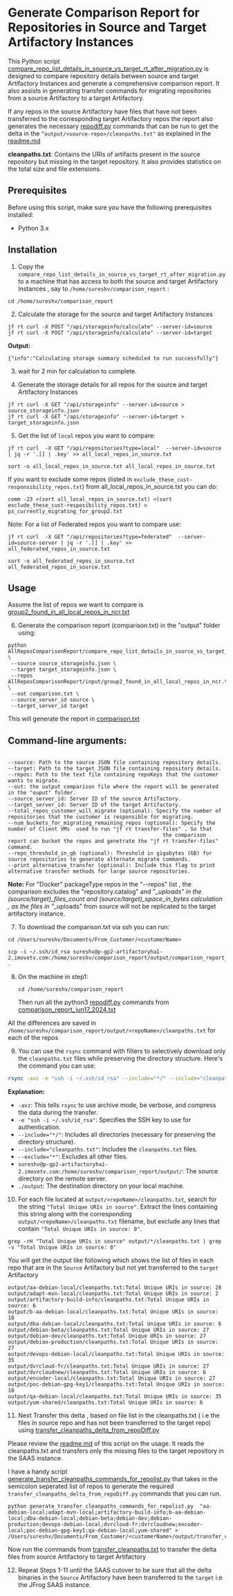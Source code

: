 # Generate  Comparison Report for Repositories in Source and Target Artifactory Instances

This Python script [compare_repo_list_details_in_source_vs_target_rt_after_migration.py](compare_repo_list_details_in_source_vs_target_rt_after_migration.py) is designed to compare repository details between source and target Artifactory Instances and generate a comprehensive comparison report. It also assists in generating transfer commands for migrating repositories from a source Artifactory to a target Artifactory.

If  any repos in the source Artifactory have files that have not been transferred to the corresponding  target 
Artifactory repos  the report also generates the necessary [repodiff.py](../repoDiff/repodiff.py) commands  that 
can be run to get the delta in the `“output/<source-repo>/cleanpaths.txt"` as explained in the [readme.md](../repoDiff/readme.md)

**cleanpaths.txt**: Contains the URIs of artifacts present in the source repository but missing in the target repository. It also provides statistics on the total size and file extensions.



## Prerequisites

Before using this script, make sure you have the following prerequisites installed:

- Python 3.x

## Installation

1. Copy the `compare_repo_list_details_in_source_vs_target_rt_after_migration.py` to a machine that has access to 
   both the source and target Artifactory Instances , say to `/home/sureshv/comparison_report` :

```
cd /home/sureshv/comparison_report
```

2. Calculate the storage for the source and target Artifactory Instances  
```
jf rt curl -X POST "/api/storageinfo/calculate" --server-id=source
jf rt curl -X POST "/api/storageinfo/calculate" --server-id=target  
``` 

**Output:**
```
{"info":"Calculating storage summary scheduled to run successfully"}
```

3. wait for 2 min for calculation to complete.

4. Generate the storage details for all repos for the source and target Artifactory Instances
```
jf rt curl -X GET "/api/storageinfo" --server-id=source > source_storageinfo.json
jf rt curl -X GET "/api/storageinfo" --server-id=target > target_storageinfo.json
```

5. Get the list of `local` repos you want to compare:
```
jf rt curl  -X GET "/api/repositories?type=local"  --server-id=source | jq -r '.[] | .key' >> all_local_repos_in_source.txt

sort -o all_local_repos_in_source.txt all_local_repos_in_source.txt
```
If you want to exclude some repos (listed in `exclude_these_cust-responsibility_repos.txt`)  from all_local_repos_in_source.txt you can do:
```
comm -23 <(sort all_local_repos_in_source.txt) <(sort exclude_these_cust-resposibility_repos.txt) > ps_currently_migrating_for_group2.txt
```

Note:  For a  list of Federated repos you want to compare use:
```
jf rt curl  -X GET "/api/repositories?type=federated"  --server-id=source-server | jq -r '.[] | .key' >> all_federated_repos_in_source.txt

sort -o all_federated_repos_in_source.txt all_federated_repos_in_source.txt
```

## Usage
Assume the list of repos we want to compare is  [group2_found_in_all_local_repos_in_ncr.txt](input/group2_found_in_all_local_repos_in_ncr.txt)

6. Generate the comparison report (comparison.txt) in the "output" folder using:
```
python AllReposComparisonReport/compare_repo_list_details_in_source_vs_target_rt_after_migration.py \
 --source source_storageinfo.json \
 --target target_storageinfo.json \
 --repos AllReposComparisonReport/input/group2_found_in_all_local_repos_in_ncr.txt \
 --out comparison.txt \
 --source_server_id source \
 --target_server_id target

```
This will generate the report in [comparison.txt](output/comparison.txt)

## Command-line arguments:
```

--source: Path to the source JSON file containing repository details.
--target: Path to the target JSON file containing repository details.
--repos: Path to the text file containing repoKeys that the customer wants to migrate.
--out: the output comparison file where the report will be generated in the "ouput" folder.
--source_server_id: Server ID of the source Artifactory.
--target_server_id: Server ID of the target Artifactory.
--total_repos_customer_will_migrate (optional): Specify the number of repositories that the customer is responsible for migrating.
--num_buckets_for_migrating_remaining_repos (optional): Specify the number of Client VMs  used to run "jf rt transfer-files" . So that
                                                  the comparison report can bucket the repos and genetrate the "jf rt transfer-files" command.
--repo_threshold_in_gb (optional): Threshold in gigabytes (GB) for source repositories to generate alternate migrate commands.
--print_alternative_transfer (optional): Include this flag to print alternative transfer methods for large source repositories.
```
**Note:** For "Docker" packageType repos in the "--repos" list  , the comparison excludes  the  "repository.catalog" and 
"*_uploads" in the (source/target)_files_count 
     and (source/target)_space_in_bytes calculation , as the files in "*_uploads" from source will not be replicated to the target artifactory instance.


7.  To download  the comparison.txt  via ssh you can run:

```
cd /Users/sureshv/Documents/From_Customer/<customerName>

scp -i ~/.ssh/id_rsa sureshv@p-gp2-artifactoryha1-2.imovetv.com:/home/sureshv/comparison_report/output/comparison_report_jun17_2024.txt .
```

8. On the machine in step1:

   ```cd /home/sureshv/comparison_report```

   Then run all the python3 [repodiff.py](../repoDiff/repodiff.py)  commands from [comparison_report_jun17_2024.txt](output/comparison_report_jun17_2024.txt)

All the differences are saved in `/home/sureshv/comparison_report/output/<repoName>/cleanpaths.txt` for each of 
the repos

9. You can use the `rsync` command with filters to selectively download only the `cleanpaths.txt` files while 
   preserving the directory structure. Here's the command you can use:

```bash
rsync -avz -e "ssh -i ~/.ssh/id_rsa" --include="*/" --include="cleanpaths.txt" --exclude="*" sureshv@p-gp2-artifactoryha1-2.imovetv.com:/home/sureshv/comparison_report/output/ ./output
```
**Explanation:**
- `-avz`: This tells `rsync` to use archive mode, be verbose, and compress the data during the transfer.
- `-e "ssh -i ~/.ssh/id_rsa"`: Specifies the SSH key to use for authentication.
- `--include="*/"`: Includes all directories (necessary for preserving the directory structure).
- `--include="cleanpaths.txt"`: Includes the `cleanpaths.txt` files.
- `--exclude="*"`: Excludes all other files.
- `sureshv@p-gp2-artifactoryha1-2.imovetv.com:/home/sureshv/comparison_report/output/`: The source directory on the remote server.
- `./output`: The destination directory on your local machine.

10. For each file located at `output/<repoName>/cleanpaths.txt`, search for the string `"Total Unique URIs in source"`. Extract the lines containing this string along with the corresponding `output/<repoName>/cleanpaths.txt` filename, but exclude any lines that contain `"Total Unique URIs in source: 0"`.

```
grep -rH "Total Unique URIs in source" output/*/cleanpaths.txt | grep -v "Total Unique URIs in source: 0"
```

You will get the output like following which shows the list of files  in each repo that are in the `Source` 
Artifactory but not yet transferred to the `target` Artifactory

```
output/aa-debian-local/cleanpaths.txt:Total Unique URIs in source: 28
output/adapt-mvn-local/cleanpaths.txt:Total Unique URIs in source: 2
output/artifactory-build-info/cleanpaths.txt:Total Unique URIs in source: 6
output/b-aa-debian-local/cleanpaths.txt:Total Unique URIs in source: 18
output/dba-debian-local/cleanpaths.txt:Total Unique URIs in source: 6
output/debian-beta/cleanpaths.txt:Total Unique URIs in source: 27
output/debian-dev/cleanpaths.txt:Total Unique URIs in source: 27
output/debian-production/cleanpaths.txt:Total Unique URIs in source: 27
output/devops-debian-local/cleanpaths.txt:Total Unique URIs in source: 35
output/dvrcloud-fr/cleanpaths.txt:Total Unique URIs in source: 27
output/dvrcloudnew/cleanpaths.txt:Total Unique URIs in source: 6
output/encoder-local/cleanpaths.txt:Total Unique URIs in source: 27
output/poc-debian-gpg-key1/cleanpaths.txt:Total Unique URIs in source: 18
output/qa-debian-local/cleanpaths.txt:Total Unique URIs in source: 35
output/yum-shared/cleanpaths.txt:Total Unique URIs in source: 6
```

11. Next Transfer this delta , based on  file list  in the  cleanpaths.txt ( i.e the files  in source repo and has not 
    been  transferred to the target repo) using [transfer_cleanpaths_delta_from_repoDiff.py](../fix_the_repoDiff/transfer_cleanpaths_delta_from_repoDiff.py)

Please review the [readme.md](../fix_the_repoDiff/readme.md) of  this script on the usage. It reads the  cleanpaths.txt
and transfers only the missing files to the target repository in the SAAS instance.

I have a handy script [generate_transfer_cleanpaths_commands_for_repolist.py](../fix_the_repoDiff/generate_transfer_cleanpaths_commands_for_repolist.py)
that takes in the semicolon seperated list of repos to generate the required 
`transfer_cleanpaths_delta_from_repoDiff.py` commands that you can run.

```
python generate_transfer_cleanpaths_commands_for_repolist.py  "aa-debian-local;adapt-mvn-local;artifactory-build-info;b-aa-debian-local;dba-debian-local;debian-beta;debian-dev;debian-production;devops-debian-local;dvrcloud-fr;dvrcloudnew;encoder-local;poc-debian-gpg-key1;qa-debian-local;yum-shared" > /Users/sureshv/Documents/From_Customer/<customerName>/output/transfer_cleanpaths.txt

```
Now run the commands from [transfer_cleanpaths.txt](../fix_the_repoDiff/transfer_cleanpaths.txt) to transfer the 
delta files from source Artifactory to target Artifactory

12. Repeat Steps 1-11 until the SAAS cutover  to be sure that all the delta binaries in the `Source` Artifactory have 
    been  transferred to the `target` i.e the JFrog SAAS instance. 